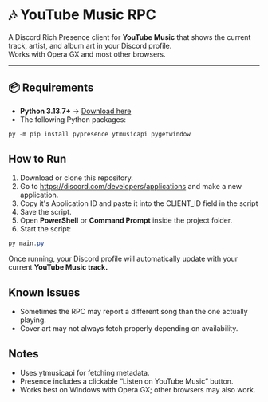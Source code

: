 # 🎶 YouTube Music RPC

A Discord Rich Presence client for **YouTube Music** that shows the current track, artist, and album art in your Discord profile.  
Works with Opera GX and most other browsers.

---

## 📦 Requirements

- **Python 3.13.7+** → [Download here](https://www.python.org/downloads/)  
- The following Python packages:

```powershell
py -m pip install pypresence ytmusicapi pygetwindow
```
## How to Run
1. Download or clone this repository.
2. Go to https://discord.com/developers/applications and make a new application.
3. Copy it's Application ID and paste it into the CLIENT_ID field in the script
4. Save the script.
5. Open **PowerShell** or **Command Prompt** inside the project folder.
6. Start the script:

```powershell
py main.py
```
Once running, your Discord profile will automatically update with your current **YouTube Music track.**

## Known Issues
- Sometimes the RPC may report a different song than the one actually playing.
- Cover art may not always fetch properly depending on availability.

## Notes
- Uses ytmusicapi for fetching metadata.
- Presence includes a clickable “Listen on YouTube Music” button.
- Works best on Windows with Opera GX; other browsers may also work.

